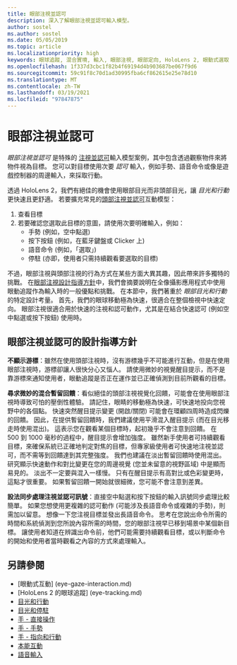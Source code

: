 ```yaml
---
title: 眼部注視並認可
description: 深入了解眼部注視並認可輸入模型。
author: sostel
ms.author: sostel
ms.date: 05/05/2019
ms.topic: article
ms.localizationpriority: high
keywords: 眼球追蹤, 混合實境, 輸入, 眼部注視, 眼部定向, HoloLens 2, 眼動式選取, 混合實境頭戴式裝置, windows 混合實境頭戴式裝置, 虛擬實境頭戴式裝置, HoloLens, MRTK, 混合實境工具組, 注視
ms.openlocfilehash: 1f337d3cbc1f82b4f69194d4b903687be067f9d6
ms.sourcegitcommit: 59c91f8c70d1ad30995fba6cf862615e25e78d10
ms.translationtype: MT
ms.contentlocale: zh-TW
ms.lasthandoff: 03/19/2021
ms.locfileid: "97847875"
---
```

# <a name="eye-gaze-and-commit"></a>眼部注視並認可

_眼部注視並認可_ 是特殊的 [注視並認可](gaze-and-commit.md)輸入模型案例，其中包含透過觀察物件來將物件視為目標。 您可以對目標使用次要 _認可_ 輸入，例如手勢、語音命令或像是遊戲控制器的周邊輸入，來採取行動。 

透過 HoloLens 2，我們有絕佳的機會使用眼部目光而非頭部目光，讓 _目光和行動_ 更快速且更舒適。 若要擴充常見的[頭部注視並認可](gaze-and-commit.md)互動模型： 
1. 查看目標 
2. 若要確認您選取此目標的意圖，請使用次要明確輸入，例如：  
   - 手勢 (例如，空中點選)
   - 按下按鈕 (例如，在藍牙鍵盤或 Clicker 上)
   - 語音命令 (例如，「選取」)
   - 停駐 (亦即，使用者只需持續觀看要選取的目標)

不過，眼部注視與頭部注視的行為方式在某些方面大異其趣，因此帶來許多獨特的挑戰。 在[眼部注視設計指導方針](eye-tracking.md)中，我們會摘要說明在全像攝影應用程式中使用眼動追蹤作為輸入時的一般優點和挑戰。 在本節中，我們著重於 _眼部目光和行動_ 的特定設計考量。
首先，我們的眼球移動極為快速，很適合在整個檢視中快速定向。 眼部注視很適合用於快速的注視和認可動作，尤其是在結合快速認可 (例如空中點選或按下按鈕) 使用時。
   
## <a name="design-guidelines-for-eye-gaze-and-commit"></a>眼部注視並認可的設計指導方針

**不顯示游標**：雖然在使用頭部注視時，沒有游標幾乎不可能進行互動，但是在使用眼部注視時，游標卻讓人很快分心又惱人。 請使用微妙的視覺醒目提示，而不是靠游標來通知使用者，眼動追蹤是否正在運作並已正確偵測到目前所觀看的目標。

**尋求微妙的混合暫留回饋**：看似絕佳的頭部注視視覺化回饋，可能會在使用眼部注視時導致可怕的壓倒性體驗。 請記住，眼睛的移動極為快速，可快速地投向您視野中的各個點。 快速突然醒目提示變更 (開啟/關閉) 可能會在環顧四周時造成閃爍的回饋。 因此，在提供暫留回饋時，我們建議使用平滑混入醒目提示 (而在目光移走時使用混出)。 這表示您在觀看某個目標時，起初幾乎不會注意到回饋。 在 500 到 1000 毫秒的過程中，醒目提示會增加強度。 雖然新手使用者可持續觀看目標，來確保系統已正確地判定對焦的目標，但專家級使用者可快速地注視並認可，而不需等到回饋達到其完整強度。 我們也建議在淡出暫留回饋時使用混出。 研究顯示快速動作和對比變更在您的周邊視覺 (您並未留意的視野區域) 中是顯而易見的。
淡出不一定要與混入一樣慢。 只有在醒目提示有高對比或色彩變更時，這點才很重要。 如果暫留回饋一開始就很細微，您可能不會注意到差異。

**設法同步處理注視並認可訊號**：直接空中點選和按下按鈕的輸入訊號同步處理比較簡單。 如果您想使用更複雜的認可動作 (可能涉及長語音命令或複雜的手勢)，則需加以留意。 想像一下您注視目標並發出長語音命令。 思考在您說出命令所需的時間和系統偵測到您所說內容所需的時間，您的眼部注視早已移到場景中某個新目標。 讓使用者知道在辨識出命令前，他們可能需要持續觀看目標，或以判斷命令的開始和使用者當時觀看之內容的方式來處理輸入。

## <a name="see-also"></a>另請參閱

* [眼動式互動] (eye-gaze-interaction.md)
* [HoloLens 2 的眼球追蹤] (eye-tracking.md)
* [目光和行動](gaze-and-commit.md)
* [目光和停駐](gaze-and-dwell.md)
* [手 - 直接操作](direct-manipulation.md)
* [手 - 手勢](gaze-and-commit.md#composite-gestures)
* [手 - 指向和行動](point-and-commit.md)
* [本能互動](interaction-fundamentals.md)
* [語音輸入](voice-input.md)
